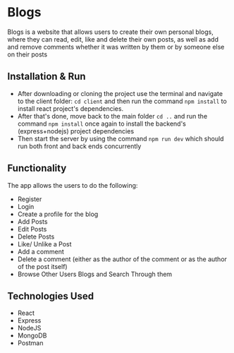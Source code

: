 # Blogs
Blogs is a website that allows users to create their own personal blogs, where they can read, edit, like and delete their own posts, as well as add and remove comments whether it was written by them or by someone else on their posts

## Installation & Run
* After downloading or cloning the project use the terminal and navigate to the client folder: ```cd client``` and then run the command ```npm install``` to install react project's dependencies.
* After that's done, move back to the main folder ```cd ..``` and run the command ```npm install``` once again to install the backend's (express+nodejs) project dependencies
* Then start the server by using the command ```npm run dev``` which should run both front and back ends concurrently

## Functionality
The app allows the users to do the following:
*	Register
*	Login
*	Create a profile for the blog
*	Add Posts
*	Edit Posts
*	Delete Posts
*	Like/ Unlike a Post
*	Add a comment
*	Delete a comment (either as the author of the comment or as the author of the post itself)
*	Browse Other Users Blogs and Search Through them

## Technologies Used
* React
* Express
* NodeJS
* MongoDB
* Postman
